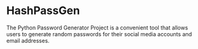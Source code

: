 # HashPassGen
The Python Password Generator Project is a convenient tool that allows users to generate random passwords for their social media accounts and email addresses.
